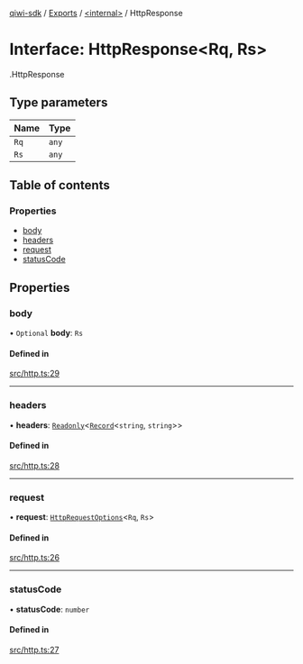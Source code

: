 [qiwi-sdk](../README.md) / [Exports](../modules.md) / [<internal\>](../modules/internal_.md) / HttpResponse

# Interface: HttpResponse<Rq, Rs\>

[<internal>](../modules/internal_.md).HttpResponse

## Type parameters

| Name | Type |
| :------ | :------ |
| `Rq` | `any` |
| `Rs` | `any` |

## Table of contents

### Properties

- [body](internal_.HttpResponse.md#body)
- [headers](internal_.HttpResponse.md#headers)
- [request](internal_.HttpResponse.md#request)
- [statusCode](internal_.HttpResponse.md#statuscode)

## Properties

### body

• `Optional` **body**: `Rs`

#### Defined in

[src/http.ts:29](https://github.com/AlexXanderGrib/node-qiwi-sdk/blob/1999c21/src/http.ts#L29)

___

### headers

• **headers**: [`Readonly`](../modules/internal_.md#readonly)<[`Record`](../modules/internal_.md#record)<`string`, `string`\>\>

#### Defined in

[src/http.ts:28](https://github.com/AlexXanderGrib/node-qiwi-sdk/blob/1999c21/src/http.ts#L28)

___

### request

• **request**: [`HttpRequestOptions`](internal_.HttpRequestOptions.md)<`Rq`, `Rs`\>

#### Defined in

[src/http.ts:26](https://github.com/AlexXanderGrib/node-qiwi-sdk/blob/1999c21/src/http.ts#L26)

___

### statusCode

• **statusCode**: `number`

#### Defined in

[src/http.ts:27](https://github.com/AlexXanderGrib/node-qiwi-sdk/blob/1999c21/src/http.ts#L27)
